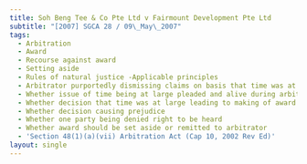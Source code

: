 ```yaml
---
title: Soh Beng Tee & Co Pte Ltd v Fairmount Development Pte Ltd
subtitle: "[2007] SGCA 28 / 09\_May\_2007"
tags:
  - Arbitration
  - Award
  - Recourse against award
  - Setting aside
  - Rules of natural justice -Applicable principles
  - Arbitrator purportedly dismissing claims on basis that time was at large
  - Whether issue of time being at large pleaded and alive during arbitration
  - Whether decision that time was at large leading to making of award
  - Whether decision causing prejudice
  - Whether one party being denied right to be heard
  - Whether award should be set aside or remitted to arbitrator
  - 'Section 48(1)(a)(vii) Arbitration Act (Cap 10, 2002 Rev Ed)'
layout: single
---
```


